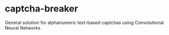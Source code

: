 # captcha-breaker
General solution for alphanumeric text-based captchas using Convolutional Neural Networks
